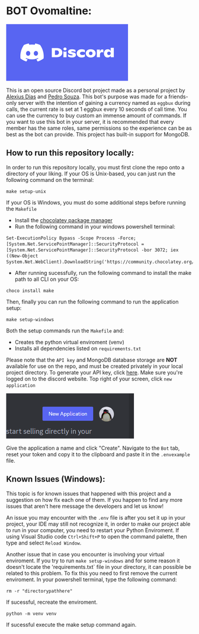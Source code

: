 # BOT Ovomaltine:

![alt text](image-2.png)

This is an open source Discord bot project made as a personal project by [Alexius Dias](github.com/AlexiusMD) and [Pedro Souza](github.com/Pedro05Souza). This bot's purpose was made for a friends-only server with the intention of gaining a currency named as `eggbux` during calls, the current rate is set at 1 eggbux every 10 seconds of call time. You can use the currency to buy custom an immense amount of commands. If you want to use this bot in your server, it is recommended that every member has the same roles, same permissions so the experience can be as best as the bot can provide. This project has built-in support for MongoDB.

## How to run this repository locally:

In order to run this repository locally, you must first clone the repo onto a directory of your liking. If your OS is Unix-based, you can just run the following command on the terminal:
```
make setup-unix
```

If your OS is Windows, you must do some additional steps before running the `Makefile`
- Install the [chocolatey package manager](https://chocolatey.org/install) 
- Run the following command in your windows powershell terminal:
```
Set-ExecutionPolicy Bypass -Scope Process -Force; [System.Net.ServicePointManager]::SecurityProtocol = [System.Net.ServicePointManager]::SecurityProtocol -bor 3072; iex ((New-Object System.Net.WebClient).DownloadString('https://community.chocolatey.org/install.ps1'))
```
- After running sucessfully, run the following command to install the make path to all CLI on your OS:

```
choco install make
```

Then, finally you can run the following command to run the application setup:

```
make setup-windows
```

Both the setup commands run the `Makefile` and:
* Creates the python virtual enviroment (venv)
* Installs all dependencies listed on `requirements.txt`

Please note that the `API key` and MongoDB database storage are **NOT** available for use on the repo, and must be created privately in your local project directory. To generate your API key, click [here](https://discord.com/developers/applications). Make sure you're logged on to the discord website. Top right of your screen, click `new application`

![alt text](image.png)

Give the application a name and click "Create". Navigate to the `Bot` tab, reset your token and copy it to the clipboard and paste it in the `.envexample` file.


## Known Issues (Windows):
This topic is for known issues that happened with this project and a suggestion on how fix each one of them. If you happen to find any more issues that aren't here message the developers and let us know!

An issue you may encounter with the `.env` file is after you set it up in your project, your IDE may still not recognize it, in order to make our project able to run in your computer, you need to restart your Python Enviroment. If using Visual Studio code `Ctrl+Shift+P` to open the command palette, then type and select `Reload Window`.

Another issue that in case you encounter is involving your virtual enviroment. If you try to run `make setup-windows` and for some reason it doesn't locate the 'requirements.txt` file in your directory, it can possible be related to this problem. To fix this you need to first remove the current enviroment. In your powershell terminal, type the following command:

```
rm -r "directorypathhere"
```
If sucessful, recreate the enviroment. 
```
python -m venv venv
```
If sucessful execute the make setup command again.

